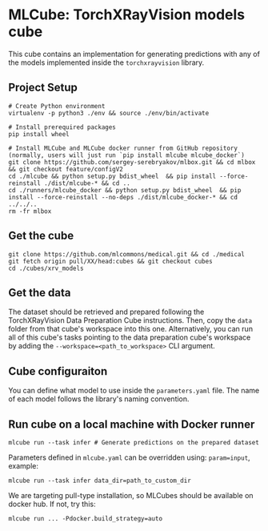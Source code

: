 # MLCube: TorchXRayVision models cube
This cube contains an implementation for generating predictions with any of the models implemented inside the `torchxrayvision` library.

## Project Setup
```
# Create Python environment 
virtualenv -p python3 ./env && source ./env/bin/activate

# Install prerequired packages
pip install wheel

# Install MLCube and MLCube docker runner from GitHub repository (normally, users will just run `pip install mlcube mlcube_docker`)
git clone https://github.com/sergey-serebryakov/mlbox.git && cd mlbox && git checkout feature/configV2
cd ./mlcube && python setup.py bdist_wheel  && pip install --force-reinstall ./dist/mlcube-* && cd ..
cd ./runners/mlcube_docker && python setup.py bdist_wheel  && pip install --force-reinstall --no-deps ./dist/mlcube_docker-* && cd ../../..
rm -fr mlbox
```

## Get the cube
```
git clone https://github.com/mlcommons/medical.git && cd ./medical
git fetch origin pull/XX/head:cubes && git checkout cubes
cd ./cubes/xrv_models
```

## Get the data
The dataset should be retrieved and prepared following the TorchXRayVision Data Preparation Cube instructions. Then, copy the `data` folder from that cube's workspace into this one. Alternatively, you can run all of this cube's tasks pointing to the data preparation cube's workspace by adding the `--workspace=<path_to_workspace>` CLI argument.

## Cube configuraiton
You can define what model to use inside the `parameters.yaml` file. The name of each model follows the library's naming convention.

## Run cube on a local machine with Docker runner
```
mlcube run --task infer # Generate predictions on the prepared dataset
```

Parameters defined in `mlcube.yaml` can be overridden using: `param=input`, example:

```
mlcube run --task infer data_dir=path_to_custom_dir
```

We are targeting pull-type installation, so MLCubes should be available on docker hub. If not, try this:

```
mlcube run ... -Pdocker.build_strategy=auto
```